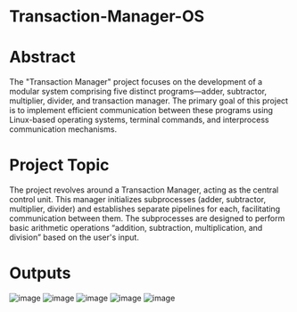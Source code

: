 # Transaction-Manager-OS
# Abstract
The "Transaction Manager" project focuses on the development of a modular system comprising five distinct programs—adder, subtractor, multiplier, divider, and transaction manager. The primary goal of this project is to implement efficient communication between these programs using Linux-based operating systems, terminal commands, and interprocess communication mechanisms.

# Project Topic
The project revolves around a Transaction Manager, acting as the central control unit. This manager initializes subprocesses (adder, subtractor, multiplier, divider) and establishes separate pipelines for each, facilitating communication between them. The subprocesses are designed to perform basic arithmetic operations “addition, subtraction, multiplication, and division” based on the user's input.

# Outputs
![image](https://github.com/mahmudbera/Transaction-Manager-OS/assets/82315858/b28a44c2-71dc-4e1c-a6e2-44b5e0c164a2)
![image](https://github.com/mahmudbera/Transaction-Manager-OS/assets/82315858/7eb9b785-8584-407b-8b01-f2ecdd0c4257)
![image](https://github.com/mahmudbera/Transaction-Manager-OS/assets/82315858/efe80112-9752-4eb1-8ba9-1dc12d5ac05f)
![image](https://github.com/mahmudbera/Transaction-Manager-OS/assets/82315858/6cb7593c-ec6f-43c3-a57b-c88aa319bdb8)
![image](https://github.com/mahmudbera/Transaction-Manager-OS/assets/82315858/c32fe13d-0db8-4086-9048-917680e4fb29)
